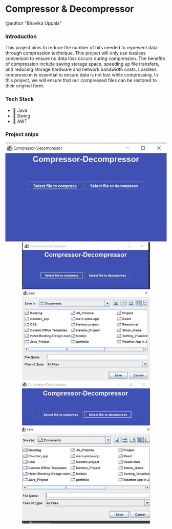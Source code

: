 
# Compressor & Decompressor
@author "Bhavika Uppala"

### Introduction 
This project aims to reduce the number of bits needed to represent data through compression technique. This project will only use lossless conversion to ensure no data loss occurs during compression. The benefits of compression include saving storage space, speeding up file transfers, and reducing storage hardware and network bandwidth costs. Lossless compression is essential to ensure data is not lost while compressing. In this project, we will ensure that our compressed files can be restored to their original form.
### Tech Stack
- :red_circle: Java
- :red_circle: Swing
- :red_circle: AWT

### Project snips

<div align="center">
  <img src="https://github.com/prazivi/Compressor_Decompressor/blob/master/Image/UI.JPG" alt="UI">
</div>

<div align="center">
  <img src="https://github.com/prazivi/Compressor_Decompressor/blob/master/Image/comp.JPG" alt="Image 1" width="400" style="display:inline-block;">
  <img src="https://github.com/prazivi/Compressor_Decompressor/blob/master/Image/decomp.JPG" alt="Image 2" width="400" style="display:inline-block;">
</div>
